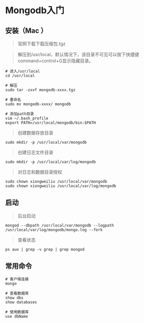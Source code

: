 # Mongodb入门

## 安装（Mac ）

> 官网下载下载压缩包.tgz

> 解压到/usr/local，默认情况下，该目录不可见可以按下快捷键command+control+G显示隐藏目录。

```shell
# 进入/usr/local
cd /usr/local

# 解压
sudo tar -zxvf mongodb-xxxx.tgz

# 重命名
sudo mv mongodb-xxxx/ mongodb

# 添加path目录
vim ~/.bash_profile
export PATH=/usr/local/mongodb/bin:$PATH
```

> 创建数据存放目录

```shell
sudo mkdir -p /usr/local/var/mongodb
```

> 创建日志文件目录

```shell
sudo mkdir -p /usr/local/var/log/mongodb
```

> 对日志和数据目录授权

```shell
sudo chown xiongweiliu /usr/local/var/mongodb
sudo chown xiongweiliu /usr/local/var/log/mongodb
```

## 启动

> 后台启动

```shell
mongod --dbpath /usr/local/var/mongodb --logpath /usr/local/var/log/mongodb/mongo.log --fork
```

> 查看状态

```shell
ps aux | grep -v grep | grep mongod
```



## 常用命令

```shell
# 客户端连接
mongo 

# 查看数据库
show dbs
show databases

# 使用数据库
use dbName
```

